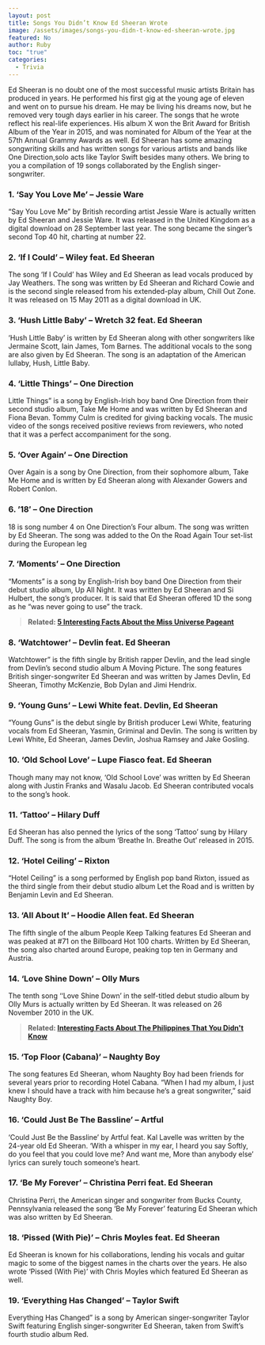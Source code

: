 ```yaml
---
layout: post
title: Songs You Didn’t Know Ed Sheeran Wrote
image: /assets/images/songs-you-didn-t-know-ed-sheeran-wrote.jpg
featured: No
author: Ruby
toc: "true"
categories:
  - Trivia
---
```

Ed Sheeran is no doubt one of the most successful music artists Britain has produced in years. He performed his first gig at the young age of eleven and went on to pursue his dream. He may be living his dreams now, but he removed very tough days earlier in his career. The songs that he wrote reflect his real-life experiences. His album X won the Brit Award for British Album of the Year in 2015, and was nominated for Album of the Year at the 57th Annual Grammy Awards as well.
Ed Sheeran has some amazing songwriting skills and has written songs for various artists and bands like One Direction,solo acts like Taylor Swift besides many others. We bring to you a compilation of 19 songs collaborated by the English singer-songwriter.


### **1. ‘Say You Love Me’ – Jessie Ware**


“Say You Love Me” by British recording artist Jessie Ware is actually written by Ed Sheeran and Jessie Ware. It was released in the United Kingdom as a digital download on 28 September last year. The song became the singer’s second Top 40 hit, charting at number 22.


### **2. ‘If I Could’ – Wiley feat. Ed Sheeran**

The song ‘If I Could’ has Wiley and Ed Sheeran as lead vocals produced by Jay Weathers. The song was written by Ed Sheeran and Richard Cowie and is the second single released from his extended-play album, Chill Out Zone. It was released on 15 May 2011 as a digital download in UK.


### **3. ‘Hush Little Baby’ – Wretch 32 feat. Ed Sheeran**

‘Hush Little Baby’ is written by Ed Sheeran along with other songwriters like Jermaine Scott, Iain James, Tom Barnes. The additional vocals to the song are also given by Ed Sheeran. The song is an adaptation of the American lullaby, Hush, Little Baby.


### **4. ‘Little Things’ – One Direction**

Little Things” is a song by English-Irish boy band One Direction from their second studio album, Take Me Home and was written by Ed Sheeran and Fiona Bevan. Tommy Culm is credited for giving backing vocals. The music video of the songs received positive reviews from reviewers, who noted that it was a perfect accompaniment for the song.


### **5. ‘Over Again’ – One Direction**

Over Again is a song by One Direction, from their sophomore album, Take Me Home and is written by Ed Sheeran along with Alexander Gowers and Robert Conlon.


### **6. ’18′ – One Direction**

18 is song number 4 on One Direction’s Four album. The song was written by Ed Sheeran. The song was added to the On the Road Again Tour set-list during the European leg


### **7. ‘Moments’ – One Direction**

“Moments” is a song by English-Irish boy band One Direction from their debut studio album, Up All Night. It was written by Ed Sheeran and Si Hulbert, the song’s producer. It is said that Ed Sheeran offered 1D the song as he “was never going to use” the track.


> **Related: [5 Interesting Facts About the Miss Universe Pageant](https://www.triviamazing.info/5-interesting-facts-about-the-miss-universe-pageant/)**


### **8. ‘Watchtower’ – Devlin feat. Ed Sheeran**

Watchtower” is the fifth single by British rapper Devlin, and the lead single from Devlin’s second studio album A Moving Picture. The song features British singer-songwriter Ed Sheeran and was written by James Devlin, Ed Sheeran, Timothy McKenzie, Bob Dylan and Jimi Hendrix.


### **9. ‘Young Guns’ – Lewi White feat. Devlin, Ed Sheeran**

“Young Guns” is the debut single by British producer Lewi White, featuring vocals from Ed Sheeran, Yasmin, Griminal and Devlin. The song is written by Lewi White, Ed Sheeran, James Devlin, Joshua Ramsey and Jake Gosling.


### **10. ‘Old School Love’ – Lupe Fiasco feat. Ed Sheeran**

Though many may not know, ‘Old School Love’ was written by Ed Sheeran along with Justin Franks and Wasalu Jacob. Ed Sheeran contributed vocals to the song’s hook.


### **11. ‘Tattoo’ – Hilary Duff**

Ed Sheeran has also penned the lyrics of the song ‘Tattoo’ sung by Hilary Duff. The song is from the album ‘Breathe In. Breathe Out’ released in 2015.


### **12. ‘Hotel Ceiling’ – Rixton**

“Hotel Ceiling” is a song performed by English pop band Rixton, issued as the third single from their debut studio album Let the Road and is written by Benjamin Levin and Ed Sheeran.


### **13. ‘All About It’ – Hoodie Allen feat. Ed Sheeran**

The fifth single of the album People Keep Talking features Ed Sheeran and was peaked at #71 on the Billboard Hot 100 charts. Written by Ed Sheeran, the song also charted around Europe, peaking top ten in Germany and Austria.


### **14. ‘Love Shine Down’ – Olly Murs**

The tenth song ‘‘Love Shine Down’ in the self-titled debut studio album by Olly Murs is actually written by Ed Sheeran. It was released on 26 November 2010 in the UK.


> **Related: [Interesting Facts About The Philippines That You Didn't Know](https://www.triviamazing.info/interesting-facts-about-the-philippines-that-you-didnt-know/)**

### **15. ‘Top Floor (Cabana)’ – Naughty Boy**

The song features Ed Sheeran, whom Naughty Boy had been friends for several years prior to recording Hotel Cabana. “When I had my album, I just knew I should have a track with him because he’s a great songwriter,” said Naughty Boy.


### **16. ‘Could Just Be The Bassline’ – Artful**

‘Could Just Be the Bassline’ by Artful feat. Kal Lavelle was written by the 24-year old Ed Sheeran. ‘With a whisper in my ear, I heard you say Softly, do you feel that you could love me? And want me, More than anybody else’ lyrics can surely touch someone’s heart.


### **17. ‘Be My Forever’ – Christina Perri feat. Ed Sheeran**


Christina Perri, the American singer and songwriter from Bucks County, Pennsylvania released the song ‘Be My Forever’ featuring Ed Sheeran which was also written by Ed Sheeran.


### **18. ‘Pissed (With Pie)’ – Chris Moyles feat. Ed Sheeran**

Ed Sheeran is known for his collaborations, lending his vocals and guitar magic to some of the biggest names in the charts over the years. He also wrote ‘Pissed (With Pie)’ with Chris Moyles which featured Ed Sheeran as well.


### **19. ‘Everything Has Changed’ – Taylor Swift**

Everything Has Changed” is a song by American singer-songwriter Taylor Swift featuring English singer-songwriter Ed Sheeran, taken from Swift’s fourth studio album Red.